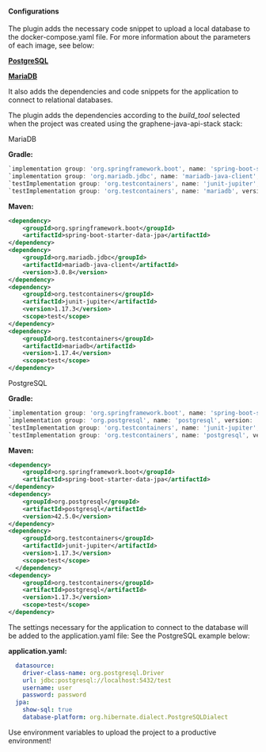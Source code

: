 #### Configurations

The plugin adds the necessary code snippet to upload a local database to the docker-compose.yaml file. For more information about the parameters of each image, see below:

[**PostgreSQL**](https://hub.docker.com/_/postgres)

[**MariaDB**](https://hub.docker.com/_/mariadb)

It also adds the dependencies and code snippets for the application to connect to relational databases.

The plugin adds the dependencies according to the *build_tool* selected when the project was created using the graphene-java-api-stack stack:

MariaDB

**Gradle:**
```gradle  
`implementation group: 'org.springframework.boot', name: 'spring-boot-starter-data-jpa'`
`implementation group: 'org.mariadb.jdbc', name: 'mariadb-java-client', version: '3.0.8'`
`testImplementation group: 'org.testcontainers', name: 'junit-jupiter', version: '1.17.3'`
`testImplementation group: 'org.testcontainers', name: 'mariadb', version: '1.17.3'`
```

**Maven:**  
```xml
<dependency>
    <groupId>org.springframework.boot</groupId>
    <artifactId>spring-boot-starter-data-jpa</artifactId>
</dependency>
<dependency>
    <groupId>org.mariadb.jdbc</groupId>
    <artifactId>mariadb-java-client</artifactId>
    <version>3.0.8</version>
</dependency>
<dependency>
    <groupId>org.testcontainers</groupId>
    <artifactId>junit-jupiter</artifactId>
    <version>1.17.3</version>
    <scope>test</scope>
</dependency>
<dependency>
    <groupId>org.testcontainers</groupId>
    <artifactId>mariadb</artifactId>
    <version>1.17.4</version>
    <scope>test</scope>
</dependency>
```

PostgreSQL

**Gradle:**
```gradle
`implementation group: 'org.springframework.boot', name: 'spring-boot-starter-data-jpa'`
`implementation group: 'org.postgresql', name: 'postgresql', version: '42.5.0'`
`testImplementation group: 'org.testcontainers', name: 'junit-jupiter', version: '1.17.3'`
`testImplementation group: 'org.testcontainers', name: 'postgresql', version: '1.17.3'`
```

**Maven:**  
```xml
<dependency>
    <groupId>org.springframework.boot</groupId>
    <artifactId>spring-boot-starter-data-jpa</artifactId>
</dependency>
<dependency>
    <groupId>org.postgresql</groupId>
    <artifactId>postgresql</artifactId>
    <version>42.5.0</version>
</dependency>
<dependency>
    <groupId>org.testcontainers</groupId>
    <artifactId>junit-jupiter</artifactId>
    <version>1.17.3</version>
    <scope>test</scope>
  </dependency>
<dependency>
    <groupId>org.testcontainers</groupId>
    <artifactId>postgresql</artifactId>
    <version>1.17.3</version>
    <scope>test</scope>
</dependency>
```

The settings necessary for the application to connect to the database will be added to the application.yaml file:
See the PostgreSQL example below:

**application.yaml:**  
```yaml
  datasource:
    driver-class-name: org.postgresql.Driver
    url: jdbc:postgresql://localhost:5432/test
    username: user
    password: password
  jpa:
    show-sql: true
    database-platform: org.hibernate.dialect.PostgreSQLDialect
```

Use environment variables to upload the project to a productive environment!
